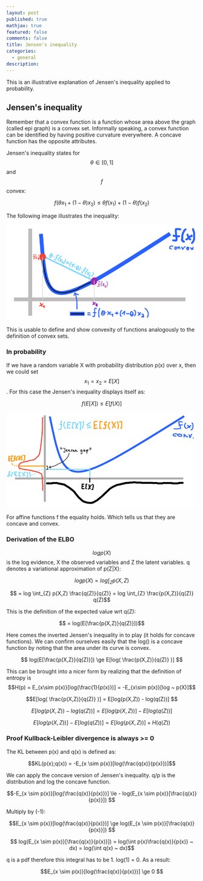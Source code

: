 ```yaml
---
layout: post
published: true
mathjax: true
featured: false
comments: false
title: Jensen's inequality
categories:
  - general
description:
---
```


This is an illustrative explanation of Jensen's inequality applied to probability.

## Jensen's inequality

Remember that a convex function is a function whose area above the graph (called epi graph)
is a convex set. Informally speaking, a convex function can be identified by having
positive curvature everywhere.
A concave function has the opposite attributes.

Jensen's inequality states for $$\theta \in [0,1]$$ and $$f$$ convex:

$$ f(\theta x_1 + (1 - \theta) x_2) \le \theta f(x_1) + (1 - \theta) f(x_2) $$

The following image illustrates the inequality:

![](/images/jensen.jpg)

This is usable to define and show convexity of functions analogously to the
definition of convex sets.

### In probability

If we have a random variable X with probability distribution p(x) over x, then we could set $$x_1=x_2=E[X]$$.
For this case the Jensen's inequality displays itself as:

$$ f(E[X]) \le E[f(X)] $$

![](/images/jensen_gap.jpg)

For affine functions f the equality holds. Which tells us that they are concave
and convex.

### Derivation of the ELBO

$$log p(X)$$ is the log evidence, X the observed variables and Z the latent variables.
q denotes a variational approximation of p(Z|X):

$$ log p(X) = log \int_{Z} p(X,Z) $$

$$ = log \int_{Z} p(X,Z) \frac{q(Z)}{q(Z)} = log \int_{Z}  \frac{p(X,Z)}{q(Z)} q(Z)$$

This is the definition of the expected value wrt q(Z):

$$ = log(E[\frac{p(X,Z)}{q(Z)}])$$

Here comes the inverted Jensen's inequality in to play (it holds for concave functions).
We can confirm ourselves easily that the log() is a concave function by noting that
the area under its curve is convex.

$$ log(E[\frac{p(X,Z)}{q(Z)}]) \ge E[log( \frac{p(X,Z)}{q(Z)} )] $$

This can be brought into a nicer form by realizing that the definition of
entropy is $$H(p) = E_{x\sim p(x)}[log(\frac{1}{p(x)})] = -E_{x\sim p(x)}[log ~ p(X)]$$

$$E[log( \frac{p(X,Z)}{q(Z)} )] = E[log(p(X,Z)) - log(q(Z))] $$

$$ E[log(p(X,Z)) - log(q(Z))] = E[log(p(X,Z))] - E[log(q(Z))]$$

$$ E[log(p(X,Z))] - E[log(q(Z))] = E[log(p(X,Z))] + H(q(Z)) $$

### Proof Kullback-Leibler divergence is always >= 0

The KL between p(x) and q(x) is defined as:

$$KL(p(x);q(x)) = -E_{x \sim p(x)}[log(\frac{q(x)}{p(x)})]$$

We can apply the concave version of Jensen's inequality. q/p is the distribution and log the concave function.

$$-E_{x \sim p(x)}[log(\frac{q(x)}{p(x)})] \le - log(E_{x \sim p(x)}[\frac{q(x)}{p(x)}]) $$


Multiply by (-1):

$$E_{x \sim p(x)}[log(\frac{q(x)}{p(x)})] \ge log(E_{x \sim p(x)}[\frac{q(x)}{p(x)}]) $$

$$ log(E_{x \sim p(x)}[\frac{q(x)}{p(x)}])  = log(\int p(x)\frac{q(x)}{p(x)} ~ dx) = log(\int q(x) ~ dx)$$

q is a pdf therefore this integral has to be 1. log(1) = 0. As a result:

$$E_{x \sim p(x)}[log(\frac{q(x)}{p(x)})] \ge 0 $$
